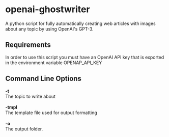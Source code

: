 # openai-ghostwriter

A python script for fully automatically creating web articles with images about any topic by using OpenAI's GPT-3.

## Requirements

In order to use this script you must have an OpenAI API key that is exported in the environment variable OPENAP_API_KEY
 
 ## Command Line Options

<b>-t</b><br/> The topic to write about
<br/><br/>
<b>-tmpl</b><br/> The template file used for output formatting
<br/><br/>
<b>-o</b><br/> The output folder.
 
